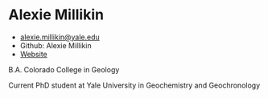 # Alexie Millikin

* alexie.millikin@yale.edu
* Github: Alexie Millikin
* [Website](https://people.earth.yale.edu/profile/alexie-millikin/about)

B.A. Colorado College in Geology

Current PhD student at Yale University in Geochemistry and Geochronology
